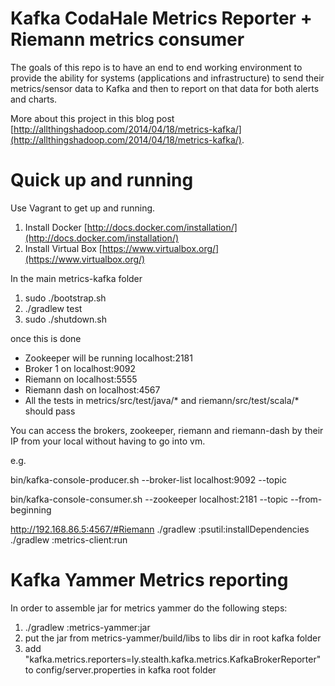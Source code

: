 Kafka CodaHale Metrics Reporter + Riemann metrics consumer
=============
The goals of this repo is to have an end to end working environment to provide the ability for systems (applications
and infrastructure) to send their metrics/sensor data to Kafka and then to report on that data for both alerts and charts.

More about this project in this blog post [http://allthingshadoop.com/2014/04/18/metrics-kafka/](http://allthingshadoop.com/2014/04/18/metrics-kafka/).

Quick up and running
====================

Use Vagrant to get up and running.

1) Install Docker [http://docs.docker.com/installation/](http://docs.docker.com/installation/)
2) Install Virtual Box [https://www.virtualbox.org/](https://www.virtualbox.org/)

In the main metrics-kafka folder

1) sudo ./bootstrap.sh
2) ./gradlew test
3) sudo ./shutdown.sh

once this is done
* Zookeeper will be running localhost:2181
* Broker 1 on localhost:9092
* Riemann on localhost:5555
* Riemann dash on localhost:4567
* All the tests in metrics/src/test/java/* and riemann/src/test/scala/* should pass

You can access the brokers, zookeeper, riemann and riemann-dash by their IP from your local without having to go into vm.

e.g.

bin/kafka-console-producer.sh --broker-list localhost:9092 --topic <get his from the random topic created in test>

bin/kafka-console-consumer.sh --zookeeper localhost:2181 --topic <get his from the random topic created in test> --from-beginning

http://192.168.86.5:4567/#Riemann
./gradlew :psutil:installDependencies
./gradlew :metrics-client:run

Kafka Yammer Metrics reporting
==============================

In order to assemble jar for metrics yammer do the following steps:
1) ./gradlew :metrics-yammer:jar
2) put the jar from metrics-yammer/build/libs to libs dir in root kafka folder
3) add "kafka.metrics.reporters=ly.stealth.kafka.metrics.KafkaBrokerReporter" to config/server.properties in kafka root folder
